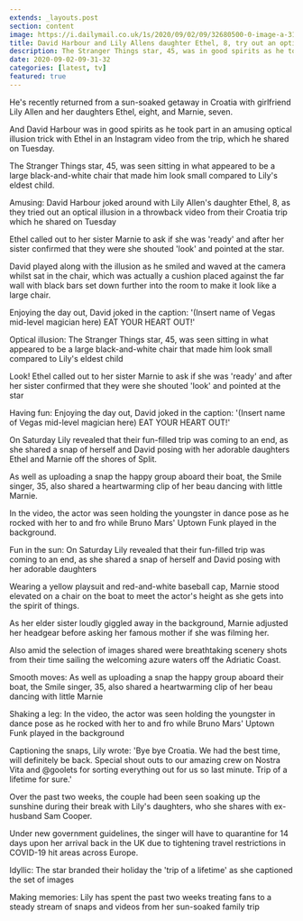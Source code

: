 ```yaml
---
extends: _layouts.post
section: content
image: https://i.dailymail.co.uk/1s/2020/09/02/09/32680500-0-image-a-31_1599034847359.jpg 
title: David Harbour and Lily Allens daughter Ethel, 8, try out an optical illusion in Croatia 
description: The Stranger Things star, 45, was in good spirits as he took part in an amusing optical illusion trick with Ethel in an Instagram video from the trip, which he shared on Tuesday. 
date: 2020-09-02-09-31-32 
categories: [latest, tv] 
featured: true 
--- 
```

He's recently returned from a sun-soaked getaway in Croatia with girlfriend Lily Allen and her daughters Ethel, eight, and Marnie, seven.

And David Harbour was in good spirits as he took part in an amusing optical illusion trick with Ethel in an Instagram video from the trip, which he shared on Tuesday.

The Stranger Things star, 45, was seen sitting in what appeared to be a large black-and-white chair that made him look small compared to Lily's eldest child.

Amusing: David Harbour joked around with Lily Allen's daughter Ethel, 8, as they tried out an optical illusion in a throwback video from their Croatia trip which he shared on Tuesday

Ethel called out to her sister Marnie to ask if she was 'ready' and after her sister confirmed that they were she shouted 'look' and pointed at the star.

David played along with the illusion as he smiled and waved at the camera whilst sat in the chair, which was actually a cushion placed against the far wall with black bars set down further into the room to make it look like a large chair.

Enjoying the day out, David joked in the caption: '(Insert name of Vegas mid-level magician here) EAT YOUR HEART OUT!' 

Optical illusion: The Stranger Things star, 45, was seen sitting in what appeared to be a large black-and-white chair that made him look small compared to Lily's eldest child

Look! Ethel called out to her sister Marnie to ask if she was 'ready' and after her sister confirmed that they were she shouted 'look' and pointed at the star

Having fun: Enjoying the day out, David joked in the caption: '(Insert name of Vegas mid-level magician here) EAT YOUR HEART OUT!'

On Saturday Lily revealed that their fun-filled trip was coming to an end, as she shared a snap of herself and David posing with her adorable daughters Ethel and Marnie off the shores of Split.

As well as uploading a snap the happy group aboard their boat, the Smile singer, 35, also shared a heartwarming clip of her beau dancing with little Marnie.

In the video, the actor was seen holding the youngster in dance pose as he rocked with her to and fro while Bruno Mars' Uptown Funk played in the background.

Fun in the sun: On Saturday Lily revealed that their fun-filled trip was coming to an end, as she shared a snap of herself and David posing with her adorable daughters

Wearing a yellow playsuit and red-and-white baseball cap, Marnie stood elevated on a chair on the boat to meet the actor's height as she gets into the spirit of things.

As her elder sister loudly giggled away in the background, Marnie adjusted her headgear before asking her famous mother if she was filming her.

Also amid the selection of images shared were breathtaking scenery shots from their time sailing the welcoming azure waters off the Adriatic Coast.

Smooth moves: As well as uploading a snap the happy group aboard their boat, the Smile singer, 35, also shared a heartwarming clip of her beau dancing with little Marnie

Shaking a leg: In the video, the actor was seen holding the youngster in dance pose as he rocked with her to and fro while Bruno Mars' Uptown Funk played in the background

Captioning the snaps, Lily wrote: 'Bye bye Croatia. We had the best time, will definitely be back. Special shout outs to our amazing crew on Nostra Vita and @goolets for sorting everything out for us so last minute. Trip of a lifetime for sure.'   

Over the past two weeks, the couple had been seen soaking up the sunshine during their break with Lily's daughters, who she shares with ex-husband Sam Cooper.

Under new government guidelines, the singer will have to quarantine for 14 days upon her arrival back in the UK due to tightening travel restrictions in COVID-19 hit areas across Europe.



Idyllic: The star branded their holiday the 'trip of a lifetime' as she captioned the set of images



Making memories: Lily has spent the past two weeks treating fans to a steady stream of snaps and videos from her sun-soaked family trip

